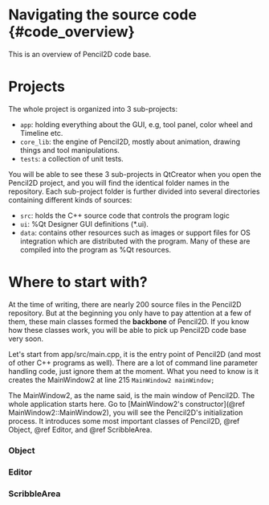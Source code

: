 Navigating the source code {#code_overview}
==========================

This is an overview of Pencil2D code base.

# Projects

The whole project is organized into 3 sub-projects:

 - `app`: holding everything about the GUI, e.g, tool panel, color wheel and Timeline etc.
 - `core_lib`: the engine of Pencil2D, mostly about animation, drawing things and tool manipulations.
 - `tests`: a collection of unit tests.

You will be able to see these 3 sub-projects in QtCreator when you open the Pencil2D project, and you will find the identical folder names in the repository. Each sub-project folder is further divided into several directories containing different kinds of sources:

 - `src`: holds the C++ source code that controls the program logic
 - `ui`: %Qt Designer GUI definitions (*.ui).
 - `data`: contains other resources such as images or support files for OS integration which are distributed with the program. Many of these are compiled into the program as %Qt resources.

# Where to start with?

At the time of writing, there are nearly 200 source files in the Pencil2D repository. But at the beginning you only have to pay attention at a few of them, these main classes formed the **backbone** of Pencil2D. If you know how these classes work, you will be able to pick up Pencil2D code base very soon.

Let's start from app/src/main.cpp, it is the entry point of Pencil2D (and most of other C++ programs as well). There are a lot of command line parameter handling code, just ignore them at the moment. What you need to know is it creates the MainWindow2 at line 215 `MainWindow2 mainWindow;`

The MainWindow2, as the name said, is the main window of Pencil2D. The whole application starts here. Go to [MainWindow2's constructor](@ref MainWindow2::MainWindow2), you will see the Pencil2D's initialization process. It introduces some most important classes of Pencil2D, @ref Object, @ref Editor, and @ref ScribbleArea.

### Object

### Editor

### ScribbleArea

